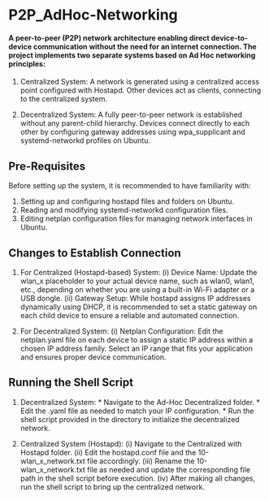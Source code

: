 # P2P_AdHoc-Networking
#### A peer-to-peer (P2P) network architecture enabling direct device-to-device communication without the need for an internet connection. The project implements two separate systems based on Ad Hoc networking principles:

  1)  Centralized System:
A network is generated using a centralized access point configured with Hostapd. Other devices act as clients, connecting to the centralized system.

  2)  Decentralized System:
A fully peer-to-peer network is established without any parent-child hierarchy. Devices connect directly to each other by configuring gateway addresses using wpa_supplicant and systemd-networkd profiles on Ubuntu.


## Pre-Requisites

Before setting up the system, it is recommended to have familiarity with:

  1) Setting up and configuring hostapd files and folders on Ubuntu.
  2) Reading and modifying systemd-networkd configuration files.
  3) Editing netplan configuration files for managing network interfaces in Ubuntu.

## Changes to Establish Connection

  1) For Centralized (Hostapd-based) System:
    (i) Device Name: Update the wlan_x placeholder to your actual device name, such as wlan0, wlan1, etc., depending on whether you are using a built-in Wi-Fi adapter or a USB dongle.
    (ii) Gateway Setup: While hostapd assigns IP addresses dynamically using DHCP, it is recommended to set a static gateway on each child device to ensure a reliable and automated connection.

  3) For Decentralized System:
     (i) Netplan Configuration: Edit the netplan.yaml file on each device to assign a static IP address within a chosen IP address family. Select an IP range that fits your application and ensures proper device communication.

## Running the Shell Script
  1) Decentralized System:
    *  Navigate to the Ad-Hoc Decentralized folder.
    * Edit the .yaml file as needed to match your IP configuration.
    * Run the shell script provided in the directory to initialize the decentralized network.

  3) Centralized System (Hostapd):
     (i) Navigate to the Centralized with Hostapd folder.
     (ii) Edit the hostapd.conf file and the 10-wlan_x_network.txt file accordingly.
     (iii) Rename the 10-wlan_x_network.txt file as needed and update the corresponding file path in the shell script before execution.
     (iv) After making all changes, run the shell script to bring up the centralized network.
